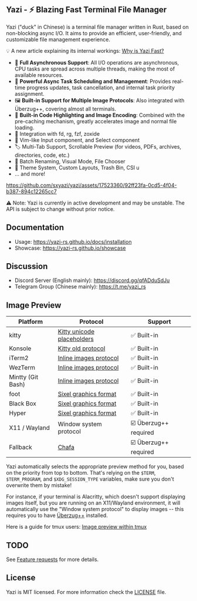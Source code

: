 ## Yazi - ⚡️ Blazing Fast Terminal File Manager

Yazi ("duck" in Chinese) is a terminal file manager written in Rust, based on non-blocking async I/O. It aims to provide an efficient, user-friendly, and customizable file management experience.

💡 A new article explaining its internal workings: [Why is Yazi Fast?](https://yazi-rs.github.io/blog/why-is-yazi-fast)

- 🚀 **Full Asynchronous Support**: All I/O operations are asynchronous, CPU tasks are spread across multiple threads, making the most of available resources.
- 💪 **Powerful Async Task Scheduling and Management**: Provides real-time progress updates, task cancellation, and internal task priority assignment.
- 🖼️ **Built-in Support for Multiple Image Protocols**: Also integrated with Überzug++, covering almost all terminals.
- 🌟 **Built-in Code Highlighting and Image Encoding**: Combined with the pre-caching mechanism, greatly accelerates image and normal file loading.
- 🧰 Integration with fd, rg, fzf, zoxide
- 💫 Vim-like Input component, and Select component
- 🏷️ Multi-Tab Support, Scrollable Preview (for videos, PDFs, archives, directories, code, etc.)
- 🔄 Batch Renaming, Visual Mode, File Chooser
- 🎨 Theme System, Custom Layouts, Trash Bin, CSI u
- ... and more!

https://github.com/sxyazi/yazi/assets/17523360/92ff23fa-0cd5-4f04-b387-894c12265cc7

⚠️ Note: Yazi is currently in active development and may be unstable. The API is subject to change without prior notice.

## Documentation

- Usage: https://yazi-rs.github.io/docs/installation
- Showcase: https://yazi-rs.github.io/showcase

## Discussion

- Discord Server (English mainly): https://discord.gg/qfADduSdJu
- Telegram Group (Chinese mainly): https://t.me/yazi_rs

## Image Preview

| Platform          | Protocol                                                                                              | Support               |
| ----------------- | ----------------------------------------------------------------------------------------------------- | --------------------- |
| kitty             | [Kitty unicode placeholders](https://sw.kovidgoyal.net/kitty/graphics-protocol/#unicode-placeholders) | ✅ Built-in           |
| Konsole           | [Kitty old protocol](https://github.com/sxyazi/yazi/blob/main/yazi-adaptor/src/kitty_old.rs)          | ✅ Built-in           |
| iTerm2            | [Inline images protocol](https://iterm2.com/documentation-images.html)                                | ✅ Built-in           |
| WezTerm           | [Inline images protocol](https://iterm2.com/documentation-images.html)                                | ✅ Built-in           |
| Mintty (Git Bash) | [Inline images protocol](https://iterm2.com/documentation-images.html)                                | ✅ Built-in           |
| foot              | [Sixel graphics format](https://www.vt100.net/docs/vt3xx-gp/chapter14.html)                           | ✅ Built-in           |
| Black Box         | [Sixel graphics format](https://www.vt100.net/docs/vt3xx-gp/chapter14.html)                           | ✅ Built-in           |
| Hyper             | [Sixel graphics format](https://www.vt100.net/docs/vt3xx-gp/chapter14.html)                           | ✅ Built-in           |
| X11 / Wayland     | Window system protocol                                                                                | ☑️ Überzug++ required |
| Fallback          | [Chafa](https://hpjansson.org/chafa/)                                                                 | ☑️ Überzug++ required |

Yazi automatically selects the appropriate preview method for you, based on the priority from top to bottom.
That's relying on the `$TERM`, `$TERM_PROGRAM`, and `$XDG_SESSION_TYPE` variables, make sure you don't overwrite them by mistake!

For instance, if your terminal is Alacritty, which doesn't support displaying images itself, but you are running on an X11/Wayland environment,
it will automatically use the "Window system protocol" to display images -- this requires you to have [Überzug++](https://github.com/jstkdng/ueberzugpp) installed.

Here is a guide for tmux users: [Image preview within tmux](https://github.com/sxyazi/yazi/wiki/Image-preview-within-tmux)

## TODO

See [Feature requests](https://github.com/sxyazi/yazi/issues/51) for more details.

## License

Yazi is MIT licensed. For more information check the [LICENSE](LICENSE) file.
